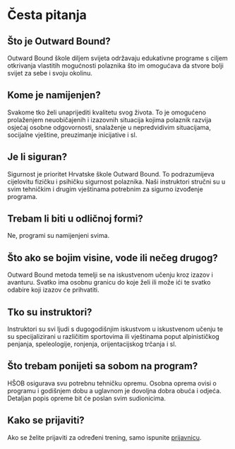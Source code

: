 # Česta pitanja

## Što je Outward Bound?
Outward Bound škole diljem svijeta održavaju edukativne programe s ciljem otkrivanja vlastitih mogućnosti polaznika što im omogućava da stvore bolji svijet za sebe i svoju okolinu.

## Kome je namijenjen?
Svakome tko želi unaprijediti kvalitetu svog života. To je omogućeno prolaženjem neuobičajenih i izazovnih situacija kojima polaznik razvija osjećaj osobne odgovornosti, snalaženje u nepredvidivim situacijama, socijalne vještine, preuzimanje inicijative i sl.

## Je li siguran?
Sigurnost je prioritet Hrvatske škole Outward Bound. To podrazumijeva cijelovitu fizičku i psihičku sigurnost polaznika. Naši instruktori stručni su u svim tehničkim i drugim vještinama potrebnim za sigurno izvođenje programa.

## Trebam li biti u odličnoj formi?
Ne, programi su namijenjeni svima.

## Što ako se bojim visine, vode ili nečeg drugog?
Outward Bound metoda temelji se na iskustvenom učenju kroz izazov i avanturu. Svatko ima osobnu granicu do koje želi ili može ići te svatko odabire koji izazov će prihvatiti.

## Tko su instruktori?
Instruktori su svi ljudi s dugogodišnjim iskustvom u iskustvenom učenju te su specijalizirani u različitim sportovima ili vještinama poput alpinističkog penjanja, speleologije, ronjenja, orijentacijskog trčanja i sl.

## Što trebam ponijeti sa sobom na program?
HŠOB osigurava svu potrebnu tehničku opremu. Osobna oprema ovisi o programu i godišnjem dobu a uglavnom je dovoljna dobra obuća i odjeća. Detaljan popis opreme bit će poslan svim sudionicima.

## Kako se prijaviti?
Ako se želite prijaviti za određeni trening, samo ispunite [prijavnicu](/applications/new).

